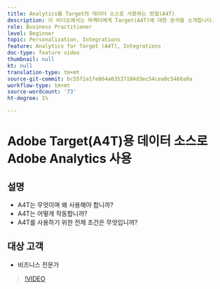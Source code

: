 ```yaml
---
title: Analytics를 Target의 데이터 소스로 사용하는 방법(A4T)
description: 이 비디오에서는 마케터에게 Target(A4T)에 대한 분석을 소개합니다.
role: Business Practitioner
level: Beginner
topic: Personalization, Integrations
feature: Analytics for Target (A4T), Integrations
doc-type: feature video
thumbnail: null
kt: null
translation-type: tm+mt
source-git-commit: bc55f2a1fe864a03537104d3ec54cea0c5466a9a
workflow-type: tm+mt
source-wordcount: '73'
ht-degree: 1%

---
```



# Adobe Target(A4T)용 데이터 소스로 Adobe Analytics 사용

## 설명

* A4T는 무엇이며 왜 사용해야 합니까?
* A4T는 어떻게 작동합니까?
* A4T를 사용하기 위한 전제 조건은 무엇입니까?

## 대상 고객

* 비즈니스 전문가

>[!VIDEO](https://video.tv.adobe.com/v/17384/?quality=12)
